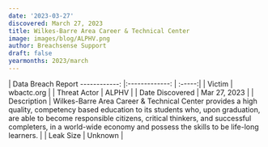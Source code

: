 ```yaml
---
date: '2023-03-27'
discovered: March 27, 2023
title: Wilkes-Barre Area Career & Technical Center
image: images/blog/ALPHV.png
author: Breachsense Support
draft: false
yearmonths: 2023/march
---
```



| Data Breach Report
------------:     |:-------------:    | :-----:|
| Victim      | wbactc.org      | 
| Threat Actor      | ALPHV      | 
| Date Discovered      | Mar 27, 2023      | 
| Description      | Wilkes-Barre Area Career & Technical Center provides a high quality, competency based education to its students who, upon graduation, are able to become responsible citizens, critical thinkers, and successful completers, in a world-wide economy and possess the skills to be life-long learners.      | 
| Leak Size      | Unknown      | 

